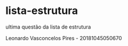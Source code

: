 # lista-estrutura
ultima questão da lista de estrutura

Leonardo Vasconcelos Pires - 20181045050670
